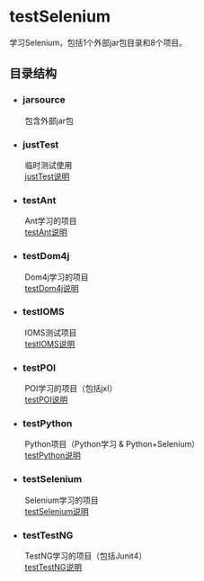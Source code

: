 # testSelenium
学习Selenium，包括1个外部jar包目录和8个项目。

## 目录结构
* ### jarsource   
&nbsp;&nbsp;&nbsp;&nbsp;&nbsp;&nbsp;&nbsp;包含外部jar包<br>

* ### justTest	  
&nbsp;&nbsp;&nbsp;&nbsp;&nbsp;&nbsp;&nbsp;临时测试使用<br>
&nbsp;&nbsp;&nbsp;&nbsp;&nbsp;&nbsp;&nbsp;[justTest说明](/justTest/justtest.md)
* ### testAnt	  
&nbsp;&nbsp;&nbsp;&nbsp;&nbsp;&nbsp;&nbsp;Ant学习的项目<br>
&nbsp;&nbsp;&nbsp;&nbsp;&nbsp;&nbsp;&nbsp;[testAnt说明](/testAnt/testant.md)

* ### testDom4j	  
&nbsp;&nbsp;&nbsp;&nbsp;&nbsp;&nbsp;&nbsp;Dom4j学习的项目<br>
&nbsp;&nbsp;&nbsp;&nbsp;&nbsp;&nbsp;&nbsp;[testDom4j说明](/testDom4j/testdom4j.md)

* ### testIOMS	  
&nbsp;&nbsp;&nbsp;&nbsp;&nbsp;&nbsp;&nbsp;IOMS测试项目<br>
&nbsp;&nbsp;&nbsp;&nbsp;&nbsp;&nbsp;&nbsp;[testIOMS说明](/testIOMS/testioms.md)

* ### testPOI     
&nbsp;&nbsp;&nbsp;&nbsp;&nbsp;&nbsp;&nbsp;POI学习的项目（包括jxl）<br>
&nbsp;&nbsp;&nbsp;&nbsp;&nbsp;&nbsp;&nbsp;[testPOI说明](/testPOI/testpoi.md)

* ### testPython  
&nbsp;&nbsp;&nbsp;&nbsp;&nbsp;&nbsp;&nbsp;Python项目（Python学习 & Python+Selenium）<br>
&nbsp;&nbsp;&nbsp;&nbsp;&nbsp;&nbsp;&nbsp;[testPython说明](/testPython/testpython.md)

* ### testSelenium 
&nbsp;&nbsp;&nbsp;&nbsp;&nbsp;&nbsp;&nbsp;Selenium学习的项目<br>
&nbsp;&nbsp;&nbsp;&nbsp;&nbsp;&nbsp;&nbsp;[testSelenium说明](/testSelenium/testselenium.md)

* ### testTestNG  
&nbsp;&nbsp;&nbsp;&nbsp;&nbsp;&nbsp;&nbsp;TestNG学习的项目（包括Junit4）<br>
&nbsp;&nbsp;&nbsp;&nbsp;&nbsp;&nbsp;&nbsp;[testTestNG说明](/testTestNG/testtestng.md)


